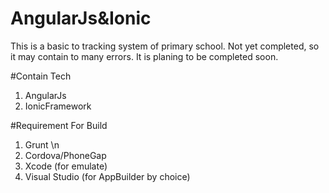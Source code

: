 # AngularJs&Ionic

This is a basic to tracking system of primary school.
Not yet completed, so it may contain to many errors. It is planing to be completed soon.

#Contain Tech  

1) AngularJs
2) IonicFramework

#Requirement For Build

1) Grunt \n
2) Cordova/PhoneGap
3) Xcode (for emulate)
4) Visual Studio (for AppBuilder by choice)
